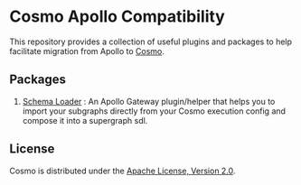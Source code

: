 # Cosmo Apollo Compatibility

This repository provides a collection of useful plugins and packages to help facilitate migration from Apollo to [Cosmo](https://github.com/wundergraph/cosmo).

##  Packages

1. [Schema Loader](/packages/schema-loader) : An Apollo Gateway plugin/helper that helps you to import your subgraphs directly from your Cosmo execution config and compose it into a supergraph sdl.

## License

Cosmo is distributed under the [Apache License, Version 2.0](./LICENSE).
